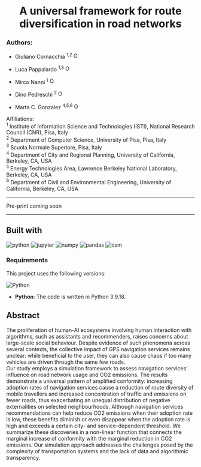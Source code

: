 <div align="center">
  <h1>A universal framework for route diversification in road networks</h1> 
</div>

### Authors:

* Giuliano Cornacchia <sup>1,2</sup> [<img src="https://img.shields.io/badge/ORCID-0000--0003--2263--7654-brightgreen?logo=orcid&logoColor=white" alt="ORCID" height="16">](https://orcid.org/0000-0003-2263-7654)

* Luca Pappalardo <sup>1,3</sup> [<img src="https://img.shields.io/badge/ORCID-0000--0002--1547--6007-brightgreen?logo=orcid&logoColor=white" alt="ORCID" height="16">](https://orcid.org/0000-0002-1547-6007)

* Mirco Nanni <sup>1</sup> [<img src="https://img.shields.io/badge/ORCID-0000--0003--3534--4332-brightgreen?logo=orcid&logoColor=white" alt="ORCID" height="16">](https://orcid.org/0000-0003-3534-4332)

* Dino Pedreschi <sup>2</sup> [<img src="https://img.shields.io/badge/ORCID-0000--0003--4801--3225-brightgreen?logo=orcid&logoColor=white" alt="ORCID" height="16">](https://orcid.org/0000-0003-4801-3225)

* Marta C. Gonzalez <sup>4,5,6</sup> [<img src="https://img.shields.io/badge/ORCID--0000--0002--8482--0318-brightgreen?logo=orcid&logoColor=white" alt="ORCID" height="16">](https://orcid.org/0000-0002-8482-0318)




Affiliations:<br>
<sup>1</sup> Institute of Information Science and Technologies (ISTI), National Research Council (CNR), Pisa, Italy <br>
<sup>2</sup> Department of Computer Science, University of Pisa, Pisa, Italy <br>
<sup>3</sup> Scuola Normale Superiore, Pisa, Italy <br>
<sup>4</sup> Department of City and Regional Planning, University of California, Berkeley, CA, USA <br>
<sup>5</sup> Energy Technologies Area, Lawrence Berkeley National Laboratory, Berkeley, CA, USA <br>
<sup>6</sup> Department of Civil and Environmental Engineering, University of California, Berkeley, CA, USA <br>


____

Pre-print coming soon
____


## Built with

![python](https://img.shields.io/badge/Python-3776AB.svg?style=for-the-badge&logo=Python&logoColor=white)
![jupyter](https://img.shields.io/badge/Jupyter-F37626.svg?style=for-the-badge&logo=Jupyter&logoColor=white)
![numpy](https://img.shields.io/badge/NumPy-013243.svg?style=for-the-badge&logo=NumPy&logoColor=white)
![pandas](https://img.shields.io/badge/pandas-150458.svg?style=for-the-badge&logo=pandas&logoColor=white)
![osm](https://img.shields.io/badge/OpenStreetMap-7EBC6F.svg?style=for-the-badge&logo=OpenStreetMap&logoColor=white)

### Requirements

This project uses the following versions:

![Python](https://img.shields.io/badge/Python-3.9.18-blue)

- **Python**: The code is written in Python 3.9.18.

<a id='abstract' name='abstract'></a>
## Abstract

The proliferation of human-AI ecosystems involving human interaction with algorithms, such as assistants and recommenders, raises concerns about large-scale social behaviour. Despite evidence of such phenomena across several contexts, the collective impact of GPS navigation services remains unclear: while beneficial to the user, they can also cause chaos if too many vehicles are driven through the same few roads.  
Our study employs a simulation framework to assess navigation services' influence on road network usage and CO2 emissions. The results demonstrate a universal pattern of amplified conformity: increasing adoption rates of navigation services cause a reduction of route diversity of mobile travellers and increased concentration of traffic and emissions on fewer roads, thus exacerbating an unequal distribution of negative externalities on selected neighbourhoods.
Although navigation services recommendations can help reduce CO2 emissions when their adoption rate is low, these benefits diminish or even disappear when the adoption rate is high and exceeds a certain city- and service-dependent threshold.
We summarize these discoveries in a non-linear function that connects the marginal increase of conformity with the marginal reduction in CO2 emissions.
Our simulation approach addresses the challenges posed by the complexity of transportation systems and the lack of data and algorithmic transparency.
